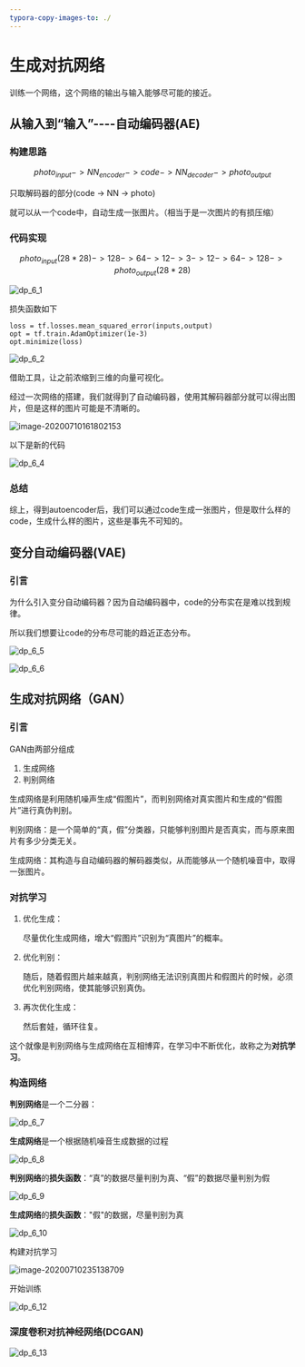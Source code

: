 ```yaml
---
typora-copy-images-to: ./
---
```


# 生成对抗网络

训练一个网络，这个网络的输出与输入能够尽可能的接近。

## 从输入到“输入”----自动编码器(AE)

### 构建思路

$$
photo_{input} -> NN_{encoder} ->code->NN_{decoder}->photo_{output}
$$

只取解码器的部分(code -> NN -> photo)

就可以从一个code中，自动生成一张图片。（相当于是一次图片的有损压缩）

### 代码实现

$$
photo_{input}(28*28)->128->64->12->3->12->64->128->photo_{output}(28*28)
$$

![dp_6_1](D:\LearningNotes\ai\deeplearning\dp_6_1.png)

损失函数如下

```
loss = tf.losses.mean_squared_error(inputs,output)
opt = tf.train.AdamOptimizer(1e-3)
opt.minimize(loss)
```

![dp_6_2](D:\LearningNotes\ai\deeplearning\dp_6_2.png)

借助工具，让之前浓缩到三维的向量可视化。

经过一次网络的搭建，我们就得到了自动编码器，使用其解码器部分就可以得出图片，但是这样的图片可能是不清晰的。

![image-20200710161802153](D:\LearningNotes\ai\deeplearning\dp_6_3.png)

以下是新的代码

![dp_6_4](D:\LearningNotes\ai\deeplearning\dp_6_4.png)

### 总结

综上，得到autoencoder后，我们可以通过code生成一张图片，但是取什么样的code，生成什么样的图片，这些是事先不可知的。

## 变分自动编码器(VAE)

### 引言

为什么引入变分自动编码器？因为自动编码器中，code的分布实在是难以找到规律。

所以我们想要让code的分布尽可能的趋近正态分布。

![dp_6_5](D:\LearningNotes\ai\deeplearning\dp_6_5.png)

![dp_6_6](D:\LearningNotes\ai\deeplearning\dp_6_6.png)

## 生成对抗网络（GAN）

### 引言

GAN由两部分组成

1. 生成网络
2. 判别网络

生成网络是利用随机噪声生成“假图片”，而判别网络对真实图片和生成的“假图片”进行真伪判别。

判别网络：是一个简单的“真，假”分类器，只能够判别图片是否真实，而与原来图片有多少分类无关。

生成网络：其构造与自动编码器的解码器类似，从而能够从一个随机噪音中，取得一张图片。

### 对抗学习

1. 优化生成：

   尽量优化生成网络，增大“假图片”识别为“真图片”的概率。

2. 优化判别：

   随后，随着假图片越来越真，判别网络无法识别真图片和假图片的时候，必须优化判别网络，使其能够识别真伪。

3. 再次优化生成：

   然后套娃，循环往复。
   

这个就像是判别网络与生成网络在互相博弈，在学习中不断优化，故称之为**对抗学习**。

### 构造网络

**判别网络**是一个二分器：

![dp_6_7](D:\LearningNotes\ai\deeplearning\dp_6_7.png)

**生成网络**是一个根据随机噪音生成数据的过程

![dp_6_8](D:\LearningNotes\ai\deeplearning\dp_6_8.png)

**判别网络**的**损失函数**：“真”的数据尽量判别为真、“假”的数据尽量判别为假

![dp_6_9](D:\LearningNotes\ai\deeplearning\dp_6_9.png)

**生成网络**的**损失函数**："假"的数据，尽量判别为真

![dp_6_10](D:\LearningNotes\ai\deeplearning\dp_6_10.png)

构建对抗学习

![image-20200710235138709](D:\LearningNotes\ai\deeplearning\dp_6_11.png)

开始训练

![dp_6_12](D:\LearningNotes\ai\deeplearning\dp_6_12.png)

### 深度卷积对抗神经网络(DCGAN)

![dp_6_13](D:\LearningNotes\ai\deeplearning\dp_6_13.png)